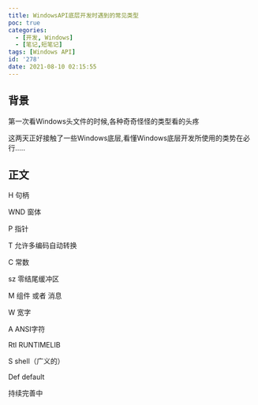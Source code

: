 ```yaml
---
title: WindowsAPI底层开发时遇到的常见类型
poc: true
categories:
  - [开发, Windows]
  - [笔记,短笔记]
tags: [Windows API]
id: '278'
date: 2021-08-10 02:15:55
---
```


## 背景

第一次看Windows头文件的时候,各种奇奇怪怪的类型看的头疼

这两天正好接触了一些Windows底层,看懂Windows底层开发所使用的类势在必行.....

## 正文

H 句柄

WND 窗体

P 指针

T 允许多编码自动转换

C 常数

sz 零结尾缓冲区

M 组件 或者 消息

W 宽字

A ANSI字符

Rtl RUNTIMELIB

S shell（广义的）

Def default

持续完善中